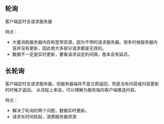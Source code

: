 ## 轮询

客户端定时去请求服务器

特点：
 - 大量消耗服务器内存和宽带资源，因为不停的请求服务器。很多时候服务器内容并没有更新，因此绝大多部分请求都是无效的。
 - 数据不一定是实时更新，要看请求设定的间隔，基本会有延迟。


## 长轮询

客户端定时去请求服务器，但服务器端并不是立即返回，而是当有内容或内容更新的时候才返回。
从流程上来说，可以理解为服务端向客户端推送内容。

特点：
- 解决了轮询的两个问题，数据实时更新。
- 请求长时间挂起，浪费服务器资源

